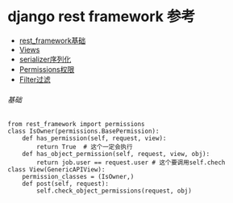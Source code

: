 # django rest framework 参考

* [rest_framework基础](./rest_framework.md)
* [Views](./view.md)
* [serializer序列化](./serializer.md)
* [Permissions权限](./permissions.md)  
* [Filter过滤](./filter.md)

###### 基础  
    from rest_framework import permissions
    class IsOwner(permissions.BasePermission):
        def has_permission(self, request, view):
            return True  # 这个一定会执行
        def has_object_permission(self, request, view, obj):
            return job.user == request.user # 这个要调用self.chech
    class View(GenericAPIView):
        permission_classes = (IsOwner,)
        def post(self, request):
            self.check_object_permissions(request, obj)
